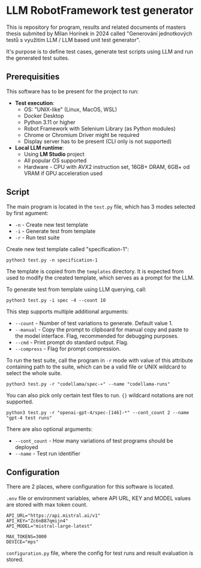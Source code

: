 # LLM RobotFramework test generator

This is repository for program, results and related documents of masters thesis submited by Milan Horínek in 2024 called "Generování jednotkových testů s využitím LLM / LLM based unit test generator".

It's purpose is to define test cases, generate test scripts using LLM and run the generated test suites.

## Prerequisities

This software has to be present for the project to run:
- __Test execution__:
    - OS: "UNIX-like" (Linux, MacOS, WSL)
    - Docker Desktop
    - Python 3.11 or higher
    - Robot Framework with Selenium Library (as Python modules)
    - Chrome or Chromium Driver might be required
    - Display server has to be present (CLI only is not supported)
- __Local LLM runtime__:
    - Using __LM Studio__ project
    - All popular OS supported
    - Hardware - CPU with AVX2 instruction set, 16GB+ DRAM, 6GB+ od VRAM if GPU acceleration used

## Script 

The main program is located in the `test.py` file, which has 3 modes selected by first agument:

- `-n` - Create new test template 
- `-i` - Generate test from template
- `-r` - Run test suite

Create new test template called "specification-1":
```shell
python3 test.py -n specification-1
```

The template is copied from the `templates` directory. It is expected from used to modify the created template, which serves as a prompt for the LLM.

To generate test from template using LLM querying, call:
```shell
python3 test.py -i spec -4 --count 10
```

This step supports multiple additional arguments:
- `--count` - Number of test variations to generate. Default value 1.
- `--manual` - Copy the prompt to clipboard for manual copy and paste to the model interface. Flag, recommended for debugging purposes.
- `--cmd` - Print prompt do standard output. Flag.
- `--compress` - Flag for prompt compression.

To run the test suite, call the program in `-r` mode with value of this attribute containing path to the suite, which can be a valid file or UNIX wildcard to select the whole suite.
```shell
python3 test.py -r "codellama/spec-∗" --name "codellama-runs"
```

You can also pick only certain test files to run. `{}` wildcard notations are not supported.
```shell
python3 test.py -r "openai-gpt-4/spec-[146]-*" --cont_count 2 --name "gpt-4 test runs"
```

There are also optional arguments:
- `--cont_count` - How many variations of test programs should be deployed
- `--name` - Test run identifier

## Configuration

There are 2 places, where configuration for this software is located.

`.env` file or environment variables, where API URL, KEY and MODEL values are stored with max token count.
```shell
API_URL="https://api.mistral.ai/v1"
API_KEY="Zc6nB87qmijn4"
API_MODEL="mistral-large-latest"

MAX_TOKENS=3000
DEVICE="mps"
```

`configuration.py` file, where the config for test runs and result evaluation is stored.
